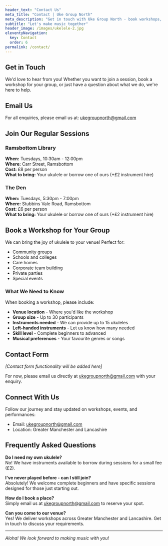 ```yaml
---
header_text: "Contact Us"
meta_title: "Contact | Uke Group North"
meta_description: "Get in touch with Uke Group North - book workshops, join sessions, or enquire about our ukulele services across Greater Manchester and Lancashire."
subtitle: "Let's make music together"
header_image: /images/ukelele-2.jpg
eleventyNavigation:
  key: Contact
  order: 6
permalink: /contact/
---
```


## Get in Touch

We'd love to hear from you! Whether you want to join a session, book a workshop for your group, or just have a question about what we do, we're here to help.

## Email Us

For all enquiries, please email us at: [ukegroupnorth@gmail.com](mailto:ukegroupnorth@gmail.com)

## Join Our Regular Sessions

### Ramsbottom Library
**When:** Tuesdays, 10:30am - 12:00pm  
**Where:** Carr Street, Ramsbottom  
**Cost:** £8 per person  
**What to bring:** Your ukulele or borrow one of ours (+£2 instrument hire)

### The Den
**When:** Tuesdays, 5:30pm - 7:00pm  
**Where:** Stubbins Vale Road, Ramsbottom  
**Cost:** £6 per person  
**What to bring:** Your ukulele or borrow one of ours (+£2 instrument hire)

## Book a Workshop for Your Group

We can bring the joy of ukulele to your venue! Perfect for:
- Community groups
- Schools and colleges
- Care homes
- Corporate team building
- Private parties
- Special events

### What We Need to Know

When booking a workshop, please include:

- **Venue location** - Where you'd like the workshop
- **Group size** - Up to 30 participants
- **Instruments needed** - We can provide up to 15 ukuleles
- **Left-handed instruments** - Let us know how many needed
- **Skill level** - Complete beginners to advanced
- **Musical preferences** - Your favourite genres or songs

## Contact Form

*[Contact form functionality will be added here]*

For now, please email us directly at [ukegroupnorth@gmail.com](mailto:ukegroupnorth@gmail.com) with your enquiry.

## Connect With Us

Follow our journey and stay updated on workshops, events, and performances:

- Email: [ukegroupnorth@gmail.com](mailto:ukegroupnorth@gmail.com)
- Location: Greater Manchester and Lancashire

## Frequently Asked Questions

**Do I need my own ukulele?**  
No! We have instruments available to borrow during sessions for a small fee (£2).

**I've never played before - can I still join?**  
Absolutely! We welcome complete beginners and have specific sessions designed for those just starting out.

**How do I book a place?**  
Simply email us at [ukegroupnorth@gmail.com](mailto:ukegroupnorth@gmail.com) to reserve your spot.

**Can you come to our venue?**  
Yes! We deliver workshops across Greater Manchester and Lancashire. Get in touch to discuss your requirements.

---

*Aloha! We look forward to making music with you!*